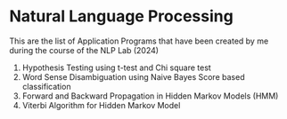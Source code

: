 
<h1> Natural Language Processing </h1>
This are the list of Application Programs that have been created by me during the course of the NLP Lab (2024)

1) Hypothesis Testing using t-test and  Chi square test
2) Word Sense Disambiguation using Naive Bayes Score based classification
3) Forward and Backward Propagation in Hidden Markov Models (HMM)
4) Viterbi Algorithm for Hidden Markov Model



